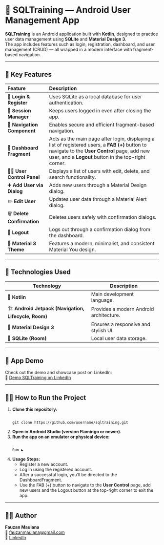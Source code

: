 # 📱 SQLTraining — Android User Management App

**SQLTraining** is an Android application built with **Kotlin**, designed to practice user data management using **SQLite** and **Material Design 3**.  
The app includes features such as login, registration, dashboard, and user management (CRUD) — all wrapped in a modern interface with fragment-based navigation.

---

## 🚀 Key Features

| Feature                        | Description                                                                 |
| :------------------------------ | :-------------------------------------------------------------------------- |
| 🔐 **Login & Register**         | Uses SQLite as a local database for user authentication.                    |
| 💾 **Session Manager**          | Keeps users logged in even after closing the app.                           |
| 🧭 **Navigation Component**     | Enables secure and efficient fragment-based navigation.                     |
| 🧩 **Dashboard Fragment**       | Acts as the main page after login, displaying a list of registered users, a **FAB (+)** button to navigate to the **User Control** page, add new user, and a **Logout** button in the top-right corner. |
| 🧍‍♂️ **User Control Panel**    | Displays a list of users with edit, delete, and search functionality.        |
| ➕ **Add User via Dialog**      | Adds new users through a Material Design dialog.                            |
| ✏️ **Edit User**                | Updates user data through a Material Alert dialog.                          |
| 🗑️ **Delete Confirmation**     | Deletes users safely with confirmation dialogs.                             |
| 🚪 **Logout**                   | Logs out through a confirmation dialog from the dashboard.                  |
| 🎨 **Material 3 Theme**         | Features a modern, minimalist, and consistent Material You design.          |

---

## 🧠 Technologies Used

| Technology                                       | Description                        |
| ------------------------------------------------ | ---------------------------------- |
| 🧩 **Kotlin**                                   | Main development language.         |
| 🏗️ **Android Jetpack (Navigation, Lifecycle, Room)** | Provides a modern Android architecture. |
| 🎨 **Material Design 3**                        | Ensures a responsive and stylish UI. |
| 💾 **SQLite (Room)**                            | Local user data storage.           |

---

## 📸 App Demo

Check out the demo and showcase post on LinkedIn:  
🔗 [Demo SQLTraining on LinkedIn](https://www.linkedin.com/in/fauzanmaulana) <!-- Replace with your actual LinkedIn demo link -->

---

## 🧑‍💻 How to Run the Project

1. **Clone this repository:**
   ```
   
   git clone https://github.com/username/sqltraining.git
   
2. **Open in Android Studio (version Flamingo or newer).**
3. **Run the app on an emulator or physical device:**
   ```
   
   Run ▶
   
4. **Usage Steps:**
   - Register a new account.
   - Log in using the registered account.
   - After a successful login, you’ll be directed to the DashboardFragment.
   - Use the FAB (+) button to navigate to the **User Control** page, add new users and the Logout button at the top-right corner to exit the app.

---

## 🧑‍🏫 Author

**Fauzan Maulana**  
📧 [fauzanmaulana@gmail.com](mailto:fauzanmaulana767@gmail.com)  
💼 [LinkedIn](https://www.linkedin.com/in/fauzan-maulana23/)
